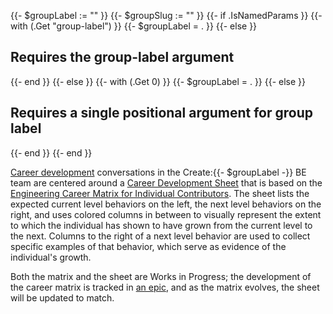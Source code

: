{{- $groupLabel := "" }}
{{- $groupSlug := "" }}
{{- if .IsNamedParams }}
    {{- with (.Get "group-label") }}
        {{- $groupLabel = . }}
    {{- else }}
        <h2>Requires the group-label argument</h2>
    {{- end }}
{{- else }}
    {{- with (.Get 0) }}
        {{- $groupLabel = . }}
    {{- else }}
        <h2>Requires a single positional argument for group label</h2>
    {{- end }}
{{- end }}

[Career development] conversations in the Create:{{- $groupLabel -}} BE team are centered
around a [Career Development Sheet] that is based on the [Engineering Career
Matrix for Individual Contributors]. The sheet lists the expected current level
behaviors on the left, the next level behaviors on the right, and uses colored
columns in between to visually represent the extent to which the individual has
shown to have grown from the current level to the next. Columns to the right of
a next level behavior are used to collect specific examples of that behavior,
which serve as evidence of the individual's growth.

Both the matrix and the sheet are Works in Progress; the development of the career
matrix is tracked in [an epic][career matrix epic], and as the matrix evolves,
the sheet will be updated to match.

[Career development]: /handbook/engineering/career-development/
[Career Development Sheet]: https://docs.google.com/spreadsheets/d/1u_123EK7Kts9wvA4wEDJtiHvMpsc7Q7GCpRIm8SydZY/edit#gid=0
[Engineering Career Matrix for Individual Contributors]: /handbook/engineering/careers/matrix/
[career matrix epic]: https://gitlab.com/groups/gitlab-com/-/epics/85
